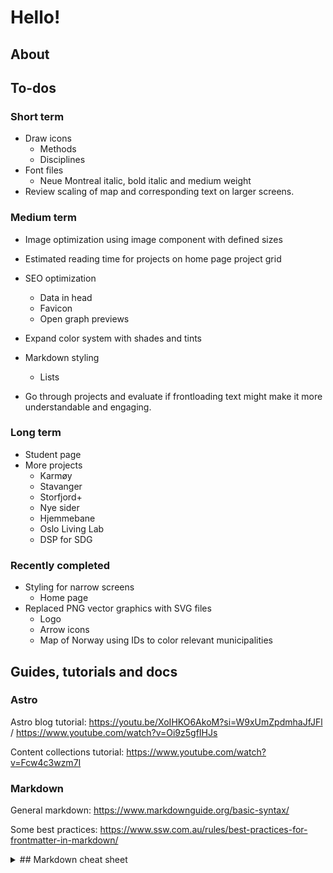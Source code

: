 # Hello!

## About

## To-dos

### Short term

- Draw icons
    - Methods
    - Disciplines
- Font files
    - Neue Montreal italic, bold italic and medium weight
- Review scaling of map and corresponding text on larger screens.

### Medium term
- Image optimization using image component with defined sizes
- Estimated reading time for projects on home page project grid
- SEO optimization
    - Data in head
    - Favicon
    - Open graph previews
-  Expand color system with shades and tints
- Markdown styling
    - Lists

- Go through projects and evaluate if frontloading text might make it more understandable and engaging.

### Long term
- Student page
- More projects
    - Karmøy
    - Stavanger
    - Storfjord+
    - Nye sider
    - Hjemmebane
    - Oslo Living Lab
    - DSP for SDG

### Recently completed
- Styling for narrow screens
    - Home page
- Replaced PNG vector graphics with SVG files
    - Logo
    - Arrow icons
    - Map of Norway using IDs to color relevant municipalities

## Guides, tutorials and docs

### Astro

Astro blog tutorial: https://youtu.be/XoIHKO6AkoM?si=W9xUmZpdmhaJfJFl / https://www.youtube.com/watch?v=Oi9z5gfIHJs

Content collections tutorial: https://www.youtube.com/watch?v=Fcw4c3wzm7I 

### Markdown

General markdown: https://www.markdownguide.org/basic-syntax/

Some best practices: https://www.ssw.com.au/rules/best-practices-for-frontmatter-in-markdown/

<details>
  <summary>## Markdown cheat sheet</summary>

  ```

  ### Heading
  # Dette er en titteloverskift (H1)

Dette er er vanlig avsnitt

## Dette er en underoverskrift (H2)

### Dette er enda en underoverskrift (H3) og så videre

Slik lager du en [link](https://duckduckgo.com)

Slik lager du raske linker til nettsider eller epostadresser: <https://www.markdownguide.org> og <fake@example.com> 

Det er også mulig å flytte linkadresser utenfor teksten ved bruk av  [hakeparentes][1]. Dette kan gjøre teksten enklere å lese mens man jobber med den

[1]: <https://snl.no/klamme>

Bilder legger du inn slik:

![Her skriver du inn bildeteksten til skjermleseren.](../../images/projects/nettside.jpg)

For å optimalisere bildestørrelsen må du linke til bilder som ligger i /src/images og **ikke** i public-mappa.

Slik gjør du tekst **bold.**

Slik gjør du tekst *kursiv.*

Slik gjør du tekst ***bold og kursiv.***

For å vise et symbol som vanligvis brukes til formatering bruker du omvendt skråstrek:

\#twitter

Du markerer linjeskift  
med to mellomrom ved skiftet.

Slik laget du en skillelinje:
***

Slik lager du en nummerert liste:
1. Første punkt
2. Andre punkt
    1. Første underpunkt
    2. Andre underpunkt
3. Tredje punkt

Slik lager du en unummerert liste:
- Første punkt
- Andre punkt
    - Første underpunkt
    - Andre underpunkt
- Tredje punkt

```

</details>